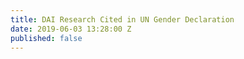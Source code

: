 ```yaml
---
title: DAI Research Cited in UN Gender Declaration
date: 2019-06-03 13:28:00 Z
published: false
---
```


